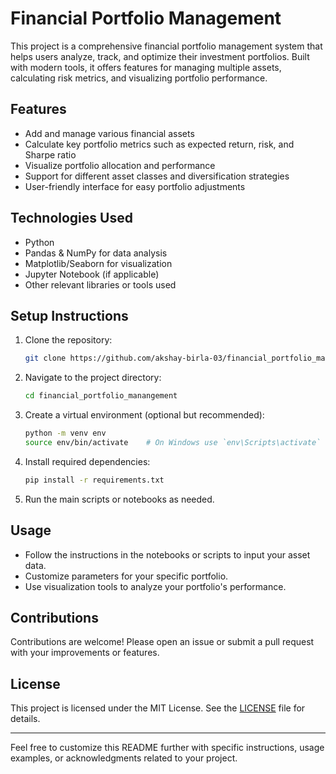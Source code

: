 
# Financial Portfolio Management

This project is a comprehensive financial portfolio management system that helps users analyze, track, and optimize their investment portfolios. Built with modern tools, it offers features for managing multiple assets, calculating risk metrics, and visualizing portfolio performance.

## Features

- Add and manage various financial assets
- Calculate key portfolio metrics such as expected return, risk, and Sharpe ratio
- Visualize portfolio allocation and performance
- Support for different asset classes and diversification strategies
- User-friendly interface for easy portfolio adjustments

## Technologies Used

- Python
- Pandas & NumPy for data analysis
- Matplotlib/Seaborn for visualization
- Jupyter Notebook (if applicable)
- Other relevant libraries or tools used

## Setup Instructions

1. Clone the repository:
    ```bash
    git clone https://github.com/akshay-birla-03/financial_portfolio_manangement.git
    ```

2. Navigate to the project directory:
    ```bash
    cd financial_portfolio_manangement
    ```

3. Create a virtual environment (optional but recommended):
    ```bash
    python -m venv env
    source env/bin/activate    # On Windows use `env\Scripts\activate`
    ```

4. Install required dependencies:
    ```bash
    pip install -r requirements.txt
    ```

5. Run the main scripts or notebooks as needed.

## Usage

- Follow the instructions in the notebooks or scripts to input your asset data.
- Customize parameters for your specific portfolio.
- Use visualization tools to analyze your portfolio's performance.

## Contributions

Contributions are welcome! Please open an issue or submit a pull request with your improvements or features.

## License

This project is licensed under the MIT License. See the [LICENSE](LICENSE) file for details.

---

Feel free to customize this README further with specific instructions, usage examples, or acknowledgments related to your project.
